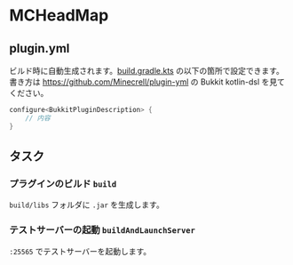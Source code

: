 # MCHeadMap

## plugin.yml

ビルド時に自動生成されます。[build.gradle.kts](build.gradle.kts) の以下の箇所で設定できます。
書き方は https://github.com/Minecrell/plugin-yml の Bukkit kotlin-dsl を見てください。

```kotlin
configure<BukkitPluginDescription> {
    // 内容
}
```

## タスク

### プラグインのビルド `build`

`build/libs` フォルダに `.jar` を生成します。

### テストサーバーの起動 `buildAndLaunchServer`

`:25565` でテストサーバーを起動します。
